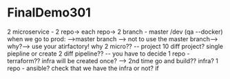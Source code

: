 # FinalDemo301
2 microservice - 2 repo-> each repo-> 2 branch - master /dev (qa --docker)
when we go to prod: -->master branch --> not to use the master branch--> why?--> use your atirfactory!
why 2 micro??
-- project 10 diff project?  single piepline or create 2 diff pipeline?? -- you have to decide
1 repo - terraform?? infra will be created once? --> 2nd time go and build?? infra?
1 repo - ansible? check that we have the infra or not? if 

